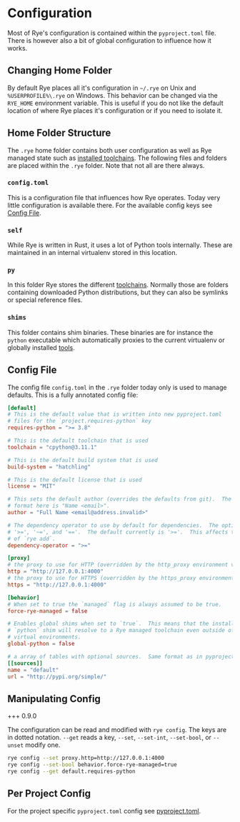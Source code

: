 # Configuration

Most of Rye's configuration is contained within the `pyproject.toml` file.  There is however
also a bit of global configuration to influence how it works.

## Changing Home Folder

By default Rye places all it's configuration in `~/.rye` on Unix and `%USERPROFILE%\.rye` on
Windows.  This behavior can be changed via the `RYE_HOME` environment variable.  This is useful
if you do not like the default location of where Rye places it's configuration or if you need
to isolate it.

## Home Folder Structure

The `.rye` home folder contains both user configuration as well as Rye managed state such
as [installed toolchains](toolchains/index.md).  The following files and folders are placed within the
`.rye` folder.  Note that not all are there always.

### `config.toml`

This is a configuration file that influences how Rye operates.  Today very little configuration
is available there.  For the available config keys see [Config File](#config-file).

### `self`

While Rye is written in Rust, it uses a lot of Python tools internally.  These are maintained in
an internal virtualenv stored in this location.

### `py`

In this folder Rye stores the different [toolchains](toolchains/index.md).  Normally those are folders
containing downloaded Python distributions, but they can also be symlinks or special reference
files.

### `shims`

This folder contains shim binaries.  These binaries are for instance the `python` executable
which automatically proxies to the current virtualenv or globally installed [tools](tools.md).

## Config File

The config file `config.toml` in the `.rye` folder today only is used to manage defaults.  This
is a fully annotated config file:

```toml
[default]
# This is the default value that is written into new pyproject.toml
# files for the `project.requires-python` key
requires-python = ">= 3.8"

# This is the default toolchain that is used
toolchain = "cpython@3.11.1"

# This is the default build system that is used
build-system = "hatchling"

# This is the default license that is used
license = "MIT"

# This sets the default author (overrides the defaults from git).  The
# format here is "Name <email>".
author = "Full Name <email@address.invalid>"

# The dependency operator to use by default for dependencies.  The options are
# '>=', '~=', and '=='.  The default currently is '>='.  This affects the behavior
# of `rye add`.
dependency-operator = ">="

[proxy]
# the proxy to use for HTTP (overridden by the http_proxy environment variable)
http = "http://127.0.0.1:4000"
# the proxy to use for HTTPS (overridden by the https_proxy environment variable)
https = "http://127.0.0.1:4000"

[behavior]
# When set to true the `managed` flag is always assumed to be true.
force-rye-managed = false

# Enables global shims when set to `true`.  This means that the installed
# `python` shim will resolve to a Rye managed toolchain even outside of
# virtual environments.
global-python = false

# a array of tables with optional sources.  Same format as in pyproject.toml
[[sources]]
name = "default"
url = "http://pypi.org/simple/"
```

## Manipulating Config

+++ 0.9.0

The configuration can be read and modified with `rye config`.  The
keys are in dotted notation.  `--get` reads a key, `--set`, `--set-int`,
`--set-bool`, or `--unset` modify one.

```bash
rye config --set proxy.http=http://127.0.0.1:4000
rye config --set-bool behavior.force-rye-managed=true
rye config --get default.requires-python
```

## Per Project Config

For the project specific `pyproject.toml` config see [pyproject.toml](pyproject.md).
